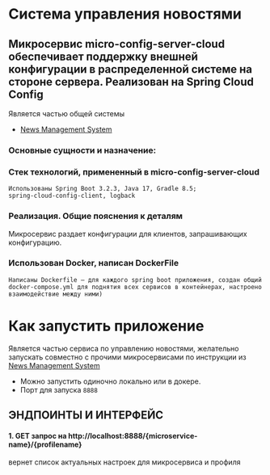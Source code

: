 # Система управления новостями

## Микросервис micro-config-server-cloud обеспечивает поддержку внешней конфигурации в распределенной системе на стороне сервера. Реализован на Spring Cloud Config

Является частью общей системы
- [ News Management System](https://github.com/rusakovich-viktar/news-management-system/tree/develop)

### Основные сущности и назначение:

### Стек технологий, примененный в micro-config-server-cloud

	Использованы Spring Boot 3.2.3, Java 17, Gradle 8.5; 
    spring-cloud-config-client, logback

### Реализация. Общие пояснения к деталям

Микросервис раздает конфигурации для клиентов, запрашивающих конфигурацию.

### Использован Docker, написан DockerFile

```
Написаны Dockerfile – для каждого spring boot приложения, создан общий docker-compose.yml для поднятия всех сервисов в контейнерах, настроено взаимодействие между ними)
```

# Как запустить приложение

Является частью сервиса по управлению новостями, желательно запускать совместно с прочими микросервисами по инструкции
из [News Management System](https://github.com/rusakovich-viktar/news-management-system/tree/develop)

- Можно запустить одиночно локально или в докере.
- Порт для запуска `8888`


## ЭНДПОИНТЫ И ИНТЕРФЕЙС

#### 1. GET запрос на http://localhost:8888/{microservice-name}/{profilename}
вернет список актуальных настроек для микросервиса и профиля